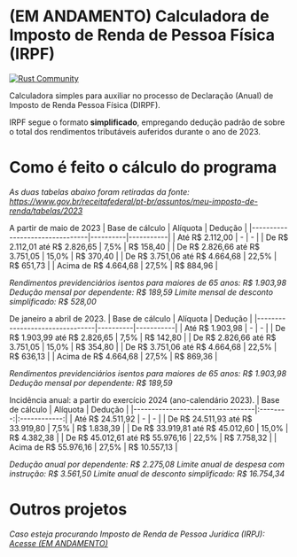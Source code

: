 # (EM ANDAMENTO) Calculadora de Imposto de Renda de Pessoa Física (IRPF)   
[![Rust Community](https://img.shields.io/badge/Rust_Community%20-Join_us-brightgreen?style=plastic&logo=rust)](https://www.rust-lang.org/community)

Calculadora simples para auxiliar no processo de Declaração (Anual) de Imposto de Renda Pessoa Física (DIRPF).

IRPF segue o formato **simplificado**, empregando dedução padrão de sobre o total dos rendimentos tributáveis auferidos durante o ano de 2023.

# Como é feito o cálculo do programa
_As duas tabelas abaixo foram retiradas da fonte: https://www.gov.br/receitafederal/pt-br/assuntos/meu-imposto-de-renda/tabelas/2023_

A partir de maio de 2023
| Base de cálculo                | Alíquota | Dedução   |
|--------------------------------|----------|-----------|
| Até R$ 2.112,00                | -        | -         |
| De R$ 2.112,01 até R$ 2.826,65 | 7,5%     | R$ 158,40 |
| De R$ 2.826,66 até R$ 3.751,05 | 15,0%    | R$ 370,40 |
| De R$ 3.751,06 até R$ 4.664,68 | 22,5%    | R$ 651,73 |
| Acima de R$ 4.664,68           | 27,5%    | R$ 884,96 |


_Rendimentos previdenciários isentos para maiores de 65 anos: R$ 1.903,98
Dedução mensal por dependente: R$ 189,59
Limite mensal de desconto simplificado: R$ 528,00_

De janeiro a abril de 2023.
| Base de cálculo                | Alíquota | Dedução   |
|--------------------------------|----------|-----------|
| Até R$ 1.903,98                | -        | -         |
| De R$ 1.903,99 até R$ 2.826,65 | 7,5%     | R$ 142,80 |
| De R$ 2.826,66 até R$ 3.751,05 | 15,0%    | R$ 354,80 |
| De R$ 3.751,06 até R$ 4.664,68 | 22,5%    | R$ 636,13 |
| Acima de R$ 4.664,68           | 27,5%    | R$ 869,36 |

_Rendimentos previdenciários isentos para maiores de 65 anos: R$ 1.903,98
Dedução mensal por dependente: R$ 189,59_

Incidência anual: a partir do exercício 2024 (ano-calendário 2023).
| Base de cálculo                  | Alíquota |    Dedução   |
|----------------------------------|:--------:|:------------:|
| Até R$ 24.511,92                 |     -    |       -      |
| De R$ 24.511,93 até R$ 33.919,80 |   7,5%   |  R$ 1.838,39 |
| De R$ 33.919,81 até R$ 45.012,60 |   15,0%  |  R$ 4.382,38 |
| De R$ 45.012,61 até R$ 55.976,16 |   22,5%  |  R$ 7.758,32 |
| Acima de R$ 55.976,16            |   27,5%  | R$ 10.557,13 |

_Dedução anual por dependente: R$ 2.275,08
Limite anual de despesa com instrução: R$ 3.561,50
Limite anual de desconto simplificado: R$ 16.754,34_

# Outros projetos
_Caso esteja procurando Imposto de Renda de Pessoa Jurídica (IRPJ): [Acesse (EM ANDAMENTO)]()_

